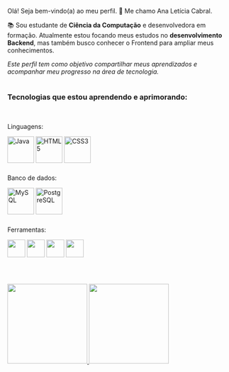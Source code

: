 Olá! Seja bem-vindo(a) ao meu perfil. 👋 
Me chamo Ana Letícia Cabral.

📚 Sou estudante de **Ciência da Computação** e desenvolvedora em formação. 
Atualmente estou focando meus estudos no **desenvolvimento Backend**, mas também busco conhecer o Frontend para ampliar meus conhecimentos.

 *Este perfil tem como objetivo compartilhar meus aprendizados e acompanhar meu progresso na área de tecnologia.*
# 
### Tecnologias que estou aprendendo e aprimorando: 


<div style="display: inline_block;"><br>
 
  Linguagens:    
  
  <img src="https://cdn.jsdelivr.net/gh/devicons/devicon@latest/icons/java/java-original.svg" alt="Java" height="60" />
  <img src="https://cdn.jsdelivr.net/gh/devicons/devicon@latest/icons/html5/html5-original-wordmark.svg" alt="HTML5" height="60" />
  <img src="https://cdn.jsdelivr.net/gh/devicons/devicon@latest/icons/css3/css3-original-wordmark.svg" alt="CSS3" height="60" />

###
Banco de dados: 
  
  <img src="https://cdn.jsdelivr.net/gh/devicons/devicon@latest/icons/mysql/mysql-original-wordmark.svg" alt="MySQL" height="60" />
  <img src="https://cdn.jsdelivr.net/gh/devicons/devicon@latest/icons/postgresql/postgresql-original-wordmark.svg" alt="PostgreSQL" height="60" />

###
Ferramentas:
  
  <img src="https://cdn.jsdelivr.net/gh/devicons/devicon@latest/icons/git/git-plain-wordmark.svg" width="40" />
  <img src="https://cdn.jsdelivr.net/gh/devicons/devicon@latest/icons/github/github-original-wordmark.svg" width="40" />
  <img src="https://cdn.jsdelivr.net/gh/devicons/devicon@latest/icons/netbeans/netbeans-original.svg" width="40" />
  <img src="https://cdn.jsdelivr.net/gh/devicons/devicon@latest/icons/vscode/vscode-original.svg" width="40" />

#
</div>
<br>
<div>
   <a href="https://github.com/ana-leticia-cabral">
      <img height="180em" src="https://github-readme-stats-anuraghazra1.vercel.app/api?username=ana-leticia-cabral&show_icons=true&theme=tokyonight" />
      <img height="180em" src="https://github-readme-stats-anuraghazra1.vercel.app/api/top-langs/?username=ana-leticia-cabral&layout=compact&langs_count=6&theme=tokyonight" />
   </a>
</div>
